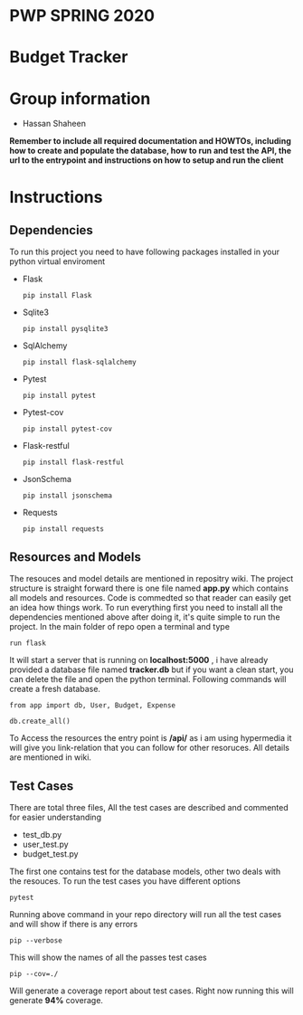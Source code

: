 # PWP SPRING 2020
# Budget Tracker
# Group information
* Hassan Shaheen

__Remember to include all required documentation and HOWTOs, including how to create and populate the database, how to run and test the API, the url to the entrypoint and instructions on how to setup and run the client__

# Instructions

## Dependencies
To run this project you need to have following packages installed in your python virtual enviroment

* Flask <pre><code>pip install Flask</code></pre>
* Sqlite3 <pre><code>pip install pysqlite3</code></pre>
* SqlAlchemy <pre><code>pip install flask-sqlalchemy</code></pre>
* Pytest <pre><code>pip install pytest</code></pre>
* Pytest-cov <pre><code>pip install pytest-cov</code></pre>
* Flask-restful <pre><code>pip install flask-restful</code></pre>
* JsonSchema <pre><code>pip install jsonschema</code></pre>
* Requests <pre><code>pip install requests</code></pre>

## Resources and Models
The resouces and model details are mentioned in repositry wiki. The project structure is straight forward there is one file named **app.py** which contains all models and resources. Code is commedted so that reader can easily get an idea how things work.
To run everything first you need to install all the dependencies mentioned above after doing it, it's quite simple to run the project.
In the main folder of repo open a terminal and type
<pre><code>run flask</code></pre>
It will start a server that is running on **localhost:5000** , i have already provided a database file named **tracker.db** but if you want a clean start, you can delete the file and open the python terminal. Following commands will create a fresh database.
<pre><code>from app import db, User, Budget, Expense</code></pre>
<pre><code>db.create_all()</code></pre>
To Access the resources the entry point is **/api/** as i am using hypermedia it will give you link-relation that you can follow for other resoruces. All details are mentioned in wiki.

## Test Cases
There are total three files, All the test cases are described and commented for easier understanding
* test_db.py
* user_test.py
* budget_test.py

The first one contains test for the database models, other two deals with the resouces. To run the test cases you have different options 
<pre><code>pytest</code></pre>
Running above command in your repo directory will run all the test cases and will show if there is any errors
<pre><code>pip --verbose</code></pre>
This will show the names of all the passes test cases
<pre><code>pip --cov=./</code></pre>
Will generate a coverage report about test cases. Right now running this will generate **94%** coverage.



